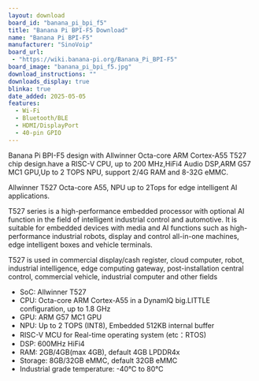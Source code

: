 ```yaml
---
layout: download
board_id: "banana_pi_bpi_f5"
title: "Banana Pi BPI-F5 Download"
name: "Banana Pi BPI-F5"
manufacturer: "SinoVoip"
board_url:
 - "https://wiki.banana-pi.org/Banana_Pi_BPI-F5"
board_image: "banana_pi_bpi_f5.jpg"
download_instructions: ""
downloads_display: true
blinka: true
date_added: 2025-05-05
features:
  - Wi-Fi
  - Bluetooth/BLE
  - HDMI/DisplayPort
  - 40-pin GPIO
---
```


Banana Pi BPI-F5 design with Allwinner Octa-core ARM Cortex-A55 T527 chip design.have a RISC-V CPU, up to 200 MHz,HiFi4 Audio DSP,ARM G57 MC1 GPU,Up to 2 TOPS NPU, support 2/4G RAM and 8-32G eMMC.

Allwinner T527 Octa-core A55, NPU up to 2Tops for edge intelligent AI applications.

T527 series is a high-performance embedded processor with optional AI function in the field of intelligent industrial control and automotive. It is suitable for embedded devices with media and AI functions such as high-performance industrial robots, display and control all-in-one machines, edge intelligent boxes and vehicle terminals.

T527 is used in commercial display/cash register, cloud computer, robot, industrial intelligence, edge computing gateway, post-installation central control, commercial vehicle, industrial computer and other fields

- SoC: Allwinner T527
- CPU: Octa-core ARM Cortex-A55 in a DynamlQ big.LITTLE configuration, up to 1.8 GHz
- GPU: ARM G57 MC1 GPU
- NPU: Up to 2 TOPS (INT8), Embedded 512KB internal buffer
- RISC-V MCU for Real-time operating system (etc：RTOS)
- DSP: 600MHz HiFi4
- RAM: 2GB/4GB(max 4GB), default 4GB LPDDR4x
- Storage: 8GB/32GB eMMC, default 32GB eMMC
- Industrial grade temperature: -40°C to 80°C
